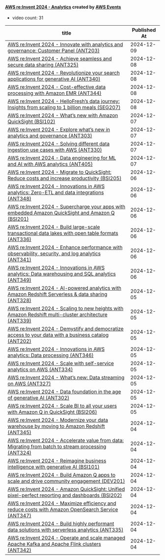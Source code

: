 

#### [AWS re:Invent 2024 - Analytics](https://www.youtube.com/playlist?list=PL2yQDdvlhXf-8Xf_C2hJKEBbHPPr6q8Fo) created by [AWS Events](https://www.youtube.com/channel/UCdoadna9HFHsxXWhafhNvKw)

* video count: 31 

| title                                                                                                                                               | Published At |
| --------------------------------------------------------------------------------------------------------------------------------------------------- | ------------ |
| [AWS re:Invent 2024 - Innovate with analytics and governance: Customer Panel (ANT203)](https://www.youtube.com/watch?v=CgxQtmYEuzU)                 | 2024-12-09   |
| [AWS re:Invent 2024 - Achieve seamless and secure data sharing (ANT325)](https://www.youtube.com/watch?v=VFQjR2JQCQM)                               | 2024-12-08   |
| [AWS re:Invent 2024 - Revolutionize your search applications for generative AI (ANT340)](https://www.youtube.com/watch?v=89NHOTlK63Q)               | 2024-12-08   |
| [AWS re:Invent 2024 - Cost-effective data processing with Amazon EMR (ANT344)](https://www.youtube.com/watch?v=VU2HYISFkdc)                         | 2024-12-08   |
| [AWS re:Invent 2024 - HelloFresh’s data journey: Insights from scaling to 1 billion meals (SEG207)](https://www.youtube.com/watch?v=MEr5maa1aK4)    | 2024-12-08   |
| [AWS re:Invent 2024 - What’s new with Amazon QuickSight  (BSI102)](https://www.youtube.com/watch?v=FylghJoo9xs)                                     | 2024-12-07   |
| [AWS re:Invent 2024 - Explore what’s new in analytics and governance (ANT303)](https://www.youtube.com/watch?v=6fpOE0I12dU)                         | 2024-12-07   |
| [AWS re:Invent 2024 - Solving different data ingestion use cases with AWS (ANT330)](https://www.youtube.com/watch?v=pF0xd3qoh_A)                    | 2024-12-07   |
| [AWS re:Invent 2024 - Data engineering for ML and AI with AWS analytics (ANT405)](https://www.youtube.com/watch?v=bezVijrUztA)                      | 2024-12-07   |
| [AWS re:Invent 2024 - Migrate to QuickSight: Reduce costs and increase productivity (BSI205)](https://www.youtube.com/watch?v=N2avx9kpDDQ)          | 2024-12-06   |
| [AWS re:Invent 2024 - Innovations in AWS analytics: Zero-ETL and data integrations (ANT348)](https://www.youtube.com/watch?v=lYE8CLF63no)           | 2024-12-06   |
| [AWS re:Invent 2024 - Supercharge your apps with embedded Amazon QuickSight and Amazon Q (BSI201)](https://www.youtube.com/watch?v=U0J7XX6yAW8)     | 2024-12-06   |
| [AWS re:Invent 2024 - Build large-scale transactional data lakes with open table formats (ANT336)](https://www.youtube.com/watch?v=sEFrUIiQ5II)     | 2024-12-06   |
| [AWS re:Invent 2024 - Enhance performance with observability, security, and log analytics (ANT341)](https://www.youtube.com/watch?v=l5SdPKqOLHU)    | 2024-12-06   |
| [AWS re:Invent 2024 - Innovations in AWS analytics: Data warehousing and SQL analytics (ANT349)](https://www.youtube.com/watch?v=olt9xLuTxEc)       | 2024-12-06   |
| [AWS re:Invent 2024 - AI-powered analytics with Amazon Redshift Serverless & data sharing (ANT328)](https://www.youtube.com/watch?v=PZU6HCyKYnU)    | 2024-12-05   |
| [AWS re:Invent 2024 - Scaling to new heights with Amazon Redshift multi-cluster architecture (ANT339)](https://www.youtube.com/watch?v=NUEwUe5nE18) | 2024-12-05   |
| [AWS re:Invent 2024 - Demystify and democratize access to your data with a business catalog (ANT202)](https://www.youtube.com/watch?v=ETf_B_Rm2C4)  | 2024-12-05   |
| [AWS re:Invent 2024 - Innovations in AWS analytics: Data processing (ANT346)](https://www.youtube.com/watch?v=Rh9drjWqTwI)                          | 2024-12-05   |
| [AWS re:Invent 2024 - Scale with self-service analytics on AWS (ANT334)](https://www.youtube.com/watch?v=fbPOshzWSk8)                               | 2024-12-05   |
| [AWS re:Invent 2024 - What’s new: Data streaming on AWS (ANT327)](https://www.youtube.com/watch?v=N_fuloZuoSU)                                      | 2024-12-05   |
| [AWS re:Invent 2024 - Data foundation in the age of generative AI (ANT302)](https://www.youtube.com/watch?v=80ImA4-zycw)                            | 2024-12-05   |
| [AWS re:Invent 2024 - Scale BI to all your users with Amazon Q in QuickSight (BSI206)](https://www.youtube.com/watch?v=8WnKICbB-Jo)                 | 2024-12-05   |
| [AWS re:Invent 2024 - Modernize your data warehouse by moving to Amazon Redshift (ANT345)](https://www.youtube.com/watch?v=9qtvMQ5kiHo)             | 2024-12-04   |
| [AWS re:Invent 2024 - Accelerate value from data: Migrating from batch to stream processing (ANT324)](https://www.youtube.com/watch?v=QfmyXWLp-hY)  | 2024-12-04   |
| [AWS re:Invent 2024 - Reimagine business intelligence with generative AI (BSI101)](https://www.youtube.com/watch?v=tQP13n3wmeI)                     | 2024-12-04   |
| [AWS re:Invent 2024 - Build Amazon Q apps to scale and drive community engagement (DEV201)](https://www.youtube.com/watch?v=A9wFDUH0vBY)            | 2024-12-04   |
| [AWS re:Invent 2024 - Amazon QuickSight: Unified pixel-perfect reporting and dashboards (BSI202)](https://www.youtube.com/watch?v=D9kPJbAn5rQ)      | 2024-12-04   |
| [AWS re:Invent 2024 - Maximize efficiency and reduce costs with Amazon OpenSearch Service (ANT347)](https://www.youtube.com/watch?v=QOljfEoYbfY)    | 2024-12-04   |
| [AWS re:Invent 2024 - Build highly performant data solutions with serverless analytics (ANT335)](https://www.youtube.com/watch?v=EDJxQFUpMLs)       | 2024-12-04   |
| [AWS re:Invent 2024 - Operate and scale managed Apache Kafka and Apache Flink clusters (ANT342)](https://www.youtube.com/watch?v=tFU99W1H8D0)       | 2024-12-04   |